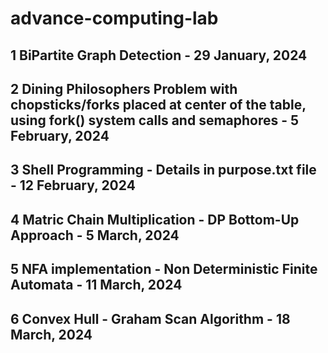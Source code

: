 # advance-computing-lab

## 1 BiPartite Graph Detection - 29 January, 2024
## 2 Dining Philosophers Problem with chopsticks/forks placed at center of the table, using fork() system calls and semaphores - 5 February, 2024
## 3 Shell Programming - Details in purpose.txt file - 12 February, 2024
## 4 Matric Chain Multiplication - DP Bottom-Up Approach - 5 March, 2024
## 5 NFA implementation - Non Deterministic Finite Automata - 11 March, 2024
## 6 Convex Hull - Graham Scan Algorithm - 18 March, 2024